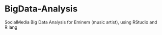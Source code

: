 # BigData-Analysis
SocialMedia Big Data Analysis for Eminem (music artist), using RStudio and R lang
